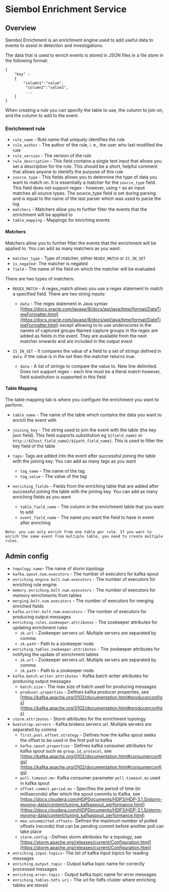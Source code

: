 # Siembol Enrichment Service
## Overview
Siembol Enrichment is an enrichment engine used to add useful data to events to assist in detection and investigations.  

The data that is used to enrich events is stored in JSON files in a file store in the following format: 
```
{ 
    "key" :
    {
        "column1":"value",
         "column2":"value2",
         ...
    }
}
 ``` 

 When creating a rule you can specify the table to use, the column to join on, and the column to add to the event.

### Enrichment rule 
- `rule_name` - Rule name that uniquely identifies the rule
- `rule_author` - The author of the rule, i. e., the user who last modified the rule
- `rule_version` - The version of the rule
- `rule_description` - This field contains a single text input that allows you set a description for the rule. This should be a short, helpful comment that allows anyone to identify the purpose of this rule
- `source_type` -  This fields allows you to determine the type of data you want to match on. It is essentially a matcher for the `source_type` field. This field does not support regex - however, using `*` as an input matches all source types. The source_type field is set during parsing and is equal to the name of the last parser which was used to parse the log
- `matchers` - Matchers allow you to further filter the events that the enrichment will be applied to
- `table_mapping` - Mappings for enriching events

#### Matchers
Matchers allow you to further filter the events that the enrichment will be applied to. You can add as many matchers as you want.
- `matcher_type` - Type of matcher, either `REGEX_MATCH` or `IS_IN_SET`
- `is_negated`- The matcher is negated
- `field` - The name of the field on which the matcher will be evaluated

There are two types of matchers:
- `REGEX_MATCH` - A regex_match allows you use a regex statement to match a specified field. There are two string inputs:
    - `data` - The regex statement in Java syntax [https://docs.oracle.com/javase/8/docs/api/java/time/format/DateTimeFormatter.html](https://docs.oracle.com/javase/8/docs/api/java/time/format/DateTimeFormatter.html) except allowing to to use underscores in the names of captured groups Named capture groups in the regex are added as fields in the event. They are available from the next matcher onwards and are included in the output event

- `IS_IN_SET` - It compares the value of a field to a set of strings defined in `data`. if the value is in the set then the matcher returns true. 
    - `data` - A list of strings to compare the value to. New line delimited. Does not support regex - each line must be a literal match however, field substitution is supported in this field
    
#### Table Mapping
The table mapping tab is where you configure the enrichment you want to perform.

- `table_name` - The name of the table which contains the data you want to enrich the event with
- `joining_key` - The string used to join the event with the table (the key json field). This field supports substitution eg `${field_name}` or `http://${host_field_name}/${path_field_name}`. This is used to filter the key field of the table 
- `tags`- Tags are added into the event after successful joining the table with the joining key. You can add as many tags as you want
    - `tag_name` - The name of the tag
    - `tag_value` - The value of the tag

- `enriching_fields` -  Fields from the enriching table that are added after successful joining the table with the joining key. You can add as many enriching fields as you want
    - `table_field_name` - The column in the enrichment table that you want to add
    - `event_field_name` - The name you want the field to have in event after enriching
```
Note: you can only enrich from one table per rule. If you want to enrich the same event from multiple table, you need to create multiple rules.
```
## Admin config
- `topology.name`- The name of storm topology
- `kafka.spout.num.executors` - The number of executors for kafka spout
- `enriching.engine.bolt.num.executors` - The number of executors for enriching rule engine
- `memory.enriching.bolt.num.executors` - The number of executors for memory enrichments from tables
- `merging.bolt.num.executors` - The number of executors for merging enriched fields
- `kafka.writer.bolt.num.executors` - The number of executors for producing output messages
- `enriching.rules.zookeeper.attributes` - The zookeeper attributes for updating enrichment rules
    - `zk.url` - Zookeeper servers url. Multiple servers are separated by comma
    - `zk.path` - Path to a zookeeper node
- `enriching.tables.zookeeper.attributes` - The zookeeper attributes for notifying the update of enrichment tables
    - `zk.url` - Zookeeper servers url. Multiple servers are separated by comma
    - `zk.path` - Path to a zookeeper node
- `kafka.batch.writer.attributes` - Kafka batch writer attributes for producing output messages
     - `batch.size` - The max size of batch used for producing messages
    - `producer.properties` - Defines kafka producer properties, see [https://kafka.apache.org/0102/documentation.html#producerconfigs](https://kafka.apache.org/0102/documentation.html#producerconfigs)
- `storm.attributes` - Storm attributes for the enrichment topology
- `bootstrap.servers` - Kafka brokers servers url. Multiple servers are separated by comma
    - `first.pool.offset.strategy` - Defines how the kafka spout seeks the offset to be used in the first poll to kafka
    - `kafka.spout.properties` - Defines kafka consumer attributes for kafka spout such as `group.id`, `protocol`, see [https://kafka.apache.org/0102/documentation.html#consumerconfigs](https://kafka.apache.org/0102/documentation.html#consumerconfigs)
    - `poll.timeout.ms`- Kafka consumer parameter `poll.timeout.ms` used in kafka spout
    - `offset.commit.period.ms` - Specifies the period of time (in milliseconds) after which the spout commits to Kafka, see [https://docs.cloudera.com/HDPDocuments/HDP3/HDP-3.1.5/storm-moving-data/content/tuning_kafkaspout_performance.html](https://docs.cloudera.com/HDPDocuments/HDP3/HDP-3.1.5/storm-moving-data/content/tuning_kafkaspout_performance.html)
    - `max.uncommitted.offsets`- Defines the maximum number of polled offsets (records) that can be pending commit before another poll can take place
    - `storm.config` - Defines storm attributes for a topology, see [https://storm.apache.org/releases/current/Configuration.html](https://storm.apache.org/releases/current/Configuration.html)
- `enriching.input.topics`- The list of kafka input topics for reading messages
- `enriching.output.topic` - Output kafka topic name for correctly processed messages
- `enriching.error.topic` - Output kafka topic name for error messages
- `enriching.tables.hdfs.uri` - The url for hdfs cluster where enriching tables are stored